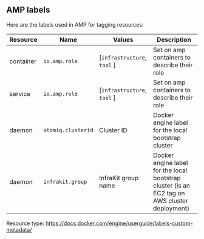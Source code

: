 ## AMP labels

Here are the labels used in AMP for tagging resources:

Resource | Name | Values | Description
--- | --- | --- | ---
container | `io.amp.role` | [`infrastructure`, `tool` ] | Set on amp containers to describe their role |
service | `io.amp.role` | [`infrastructure`, `tool` ] | Set on amp containers to describe their role |
daemon | `atomiq.clusterid` | Cluster ID | Docker engine label for the local bootstrap cluster |
daemon | `infrakit.group` |  InfraKit group name | Docker engine label for the local bootstrap cluster (is an EC2 tag on AWS cluster deployment) |

Resource type: https://docs.docker.com/engine/userguide/labels-custom-metadata/
